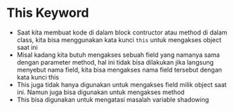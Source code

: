 # This Keyword

- Saat kita membuat kode di dalam block contructor atau method di dalam class, kita bisa menggunakan kata kunci `this` untuk mengakses object saat ini
- Misal kadang kita butuh mengakses sebuah field yang namanya sama dengan parameter method, hal ini tidak bisa dilakukan jika langsung menyebut nama field, kita bisa mengakses nama field tersebut dengan kata kunci this
- This juga tidak hanya digunakan untuk mengakses field milik object saat ini. Namun juga bisa digunakan untuk mengakses method
- This bisa digunakan untuk mengatasi masalah variable shadowing